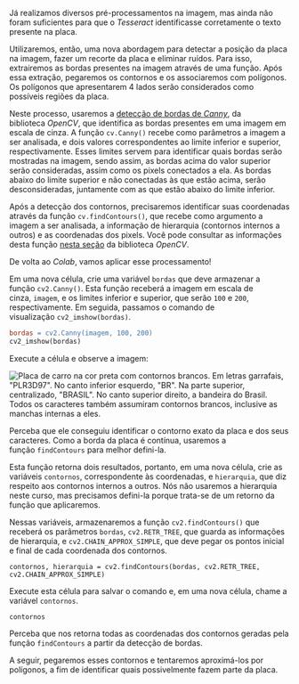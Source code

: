 Já realizamos diversos pré-processamentos na imagem, mas ainda não foram suficientes para que o _Tesseract_ identificasse corretamente o texto presente na placa.

Utilizaremos, então, uma nova abordagem para detectar a posição da placa na imagem, fazer um recorte da placa e eliminar ruídos. Para isso, extrairemos as bordas presentes na imagem através de uma função. Após essa extração, pegaremos os contornos e os associaremos com polígonos. Os polígonos que apresentarem 4 lados serão considerados como possíveis regiões da placa.

Neste processo, usaremos a [detecção de bordas de _Canny_](https://docs.opencv.org/4.x/da/d22/tutorial_py_canny.html), da biblioteca _OpenCV_, que identifica as bordas presentes em uma imagem em escala de cinza. A função `cv.Canny()` recebe como parâmetros a imagem a ser analisada, e dois valores correspondentes ao limite inferior e superior, respectivamente. Esses limites servem para identificar quais bordas serão mostradas na imagem, sendo assim, as bordas acima do valor superior serão consideradas, assim como os pixels conectados a ela. As bordas abaixo do limite superior e não conectadas às que estão acima, serão desconsideradas, juntamente com as que estão abaixo do limite inferior.

Após a detecção dos contornos, precisaremos identificar suas coordenadas através da função `cv.findContours()`, que recebe como argumento a imagem a ser analisada, a informação de hierarquia (contornos internos a outros) e as coordenadas dos pixels. Você pode consultar as informações desta função [nesta seção](https://docs.opencv.org/4.x/d4/d73/tutorial_py_contours_begin.html) da biblioteca _OpenCV_.

De volta ao _Colab_, vamos aplicar esse processamento!

Em uma nova célula, crie uma variável `bordas` que deve armazenar a função `cv2.Canny()`. Esta função receberá a imagem em escala de cinza, `imagem`, e os limites inferior e superior, que serão `100` e `200`, respectivamente. Em seguida, passamos o comando de visualização `cv2_imshow(bordas)`.

```makefile
bordas = cv2.Canny(imagem, 100, 200)
cv2_imshow(bordas)
```

Execute a célula e observe a imagem:

![Placa de carro na cor preta com contornos brancos. Em letras garrafais, "PLR3D97". No canto inferior esquerdo, "BR". Na parte superior, centralizado, "BRASIL". No canto superior direito, a bandeira do Brasil. Todos os caracteres também assumiram contornos brancos, inclusive as manchas internas a eles.](https://cdn1.gnarususercontent.com.br/1/1310269/6ad89302-b035-4119-a1fb-51aca943a211.png)

Perceba que ele conseguiu identificar o contorno exato da placa e dos seus caracteres. Como a borda da placa é contínua, usaremos a função `findContours` para melhor defini-la.

Esta função retorna dois resultados, portanto, em uma nova célula, crie as variáveis `contornos`, correspondente às coordenadas, e `hierarquia`, que diz respeito aos contornos internos a outros. Nós não usaremos a hierarquia neste curso, mas precisamos defini-la porque trata-se de um retorno da função que aplicaremos.

Nessas variáveis, armazenaremos a função `cv2.findContours()` que receberá os parâmetros `bordas`, `cv2.RETR_TREE`, que guarda as informações de hierarquia, e `cv2.CHAIN_APPROX_SIMPLE`, que deve pegar os pontos inicial e final de cada coordenada dos contornos.

```undefined
contornos, hierarquia = cv2.findContours(bordas, cv2.RETR_TREE, cv2.CHAIN_APPROX_SIMPLE)
```

Execute esta célula para salvar o comando e, em uma nova célula, chame a variável `contornos`.

```undefined
contornos
```

Perceba que nos retorna todas as coordenadas dos contornos geradas pela função `findContours` a partir da detecção de bordas.

A seguir, pegaremos esses contornos e tentaremos aproximá-los por polígonos, a fim de identificar quais possivelmente fazem parte da placa.